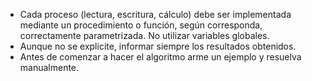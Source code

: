 - Cada proceso (lectura, escritura, cálculo) debe ser implementada mediante un procedimiento o función, según corresponda, correctamente parametrizada. No utilizar variables globales.
- Aunque no se explicite, informar siempre los resultados obtenidos.
- Antes de comenzar a hacer el algoritmo arme un ejemplo y resuelva manualmente.
